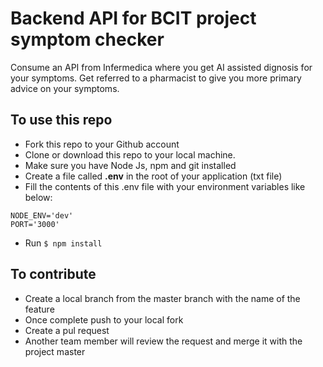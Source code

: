 # Backend API for BCIT project symptom checker

Consume an API from Infermedica where you get AI assisted dignosis for your symptoms. Get referred to a pharmacist to give you more primary advice on your symptoms.


## To use this repo

- Fork this repo to your Github account
- Clone or download this repo to your local machine.
- Make sure you have Node Js, npm and git installed
- Create a file called **.env** in the root of your application (txt file)
- Fill the contents of this .env file with your environment variables like below:

```
NODE_ENV='dev'  
PORT='3000'
```

- Run
``` $ npm install ```

## To contribute
- Create a local branch from the master branch with the name of the feature
- Once complete push to your local fork
- Create a pul request
- Another team member will review the request and merge it with the project master